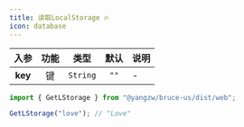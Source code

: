 ```yaml
---
title: 读取LocalStorage 🔥
icon: database
---
```


入参|功能|类型|默认|说明
:-:|:-:|:-:|:-:|-
**key**|键|`String`|`""`|-

```js
import { GetLStorage } from "@yangzw/bruce-us/dist/web";

GetLStorage("love"); // "Love"
```